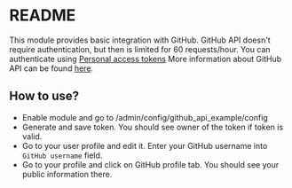 # README

This module provides basic integration with GitHub. GitHub API doesn't require authentication, but then is limited for
60 requests/hour. You can authenticate using [Personal access tokens][0] More information about GitHub API can be found
[here][1].

## How to use?
* Enable module and go to /admin/config/github_api_example/config
* Generate and save token. You should see owner of the token if token is valid.
* Go to your user profile and edit it. Enter your GitHub username into `GitHub username` field.
* Go to your profile and click on GitHub profile tab. You should see your public information there.

[0]: https://github.com/settings/tokens
[1]: https://developer.github.com